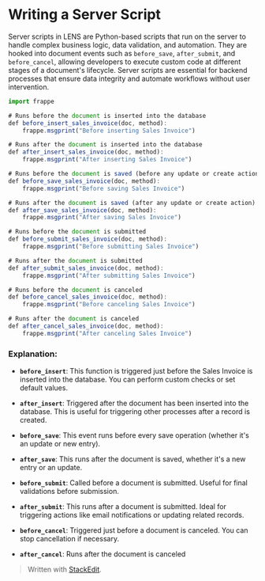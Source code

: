 # Writing a Server Script

 Server scripts in LENS are Python-based scripts that run on the server to handle complex business logic, data validation, and automation. They are hooked into document events such as `before_save`, `after_submit`, and `before_cancel`, allowing developers to execute custom code at different stages of a document's lifecycle. Server scripts are essential for backend processes that ensure data integrity and automate workflows without user intervention.

``` javascript
import frappe

# Runs before the document is inserted into the database
def before_insert_sales_invoice(doc, method):
    frappe.msgprint("Before inserting Sales Invoice")

# Runs after the document is inserted into the database
def after_insert_sales_invoice(doc, method):
    frappe.msgprint("After inserting Sales Invoice")

# Runs before the document is saved (before any update or create action)
def before_save_sales_invoice(doc, method):
    frappe.msgprint("Before saving Sales Invoice")

# Runs after the document is saved (after any update or create action)
def after_save_sales_invoice(doc, method):
    frappe.msgprint("After saving Sales Invoice")

# Runs before the document is submitted
def before_submit_sales_invoice(doc, method):
    frappe.msgprint("Before submitting Sales Invoice")

# Runs after the document is submitted
def after_submit_sales_invoice(doc, method):
    frappe.msgprint("After submitting Sales Invoice")

# Runs before the document is canceled
def before_cancel_sales_invoice(doc, method):
    frappe.msgprint("Before canceling Sales Invoice")

# Runs after the document is canceled
def after_cancel_sales_invoice(doc, method):
    frappe.msgprint("After canceling Sales Invoice")
```
### **Explanation:**

-   **`before_insert`**: This function is triggered just before the Sales Invoice is inserted into the database. You can perform custom checks or set default values.
    
-   **`after_insert`**: Triggered after the document has been inserted into the database. This is useful for triggering other processes after a record is created.
    
-   **`before_save`**: This event runs before every save operation (whether it's an update or new entry).
    
-   **`after_save`**: This runs after the document is saved, whether it's a new entry or an update.
    
-   **`before_submit`**: Called before a document is submitted. Useful for final validations before submission.
    
-   **`after_submit`**: This runs after a document is submitted. Ideal for triggering actions like email notifications or updating related records.
    
-   **`before_cancel`**: Triggered just before a document is canceled. You can stop cancellation if necessary.
    
-   **`after_cancel`**: Runs after the document is canceled


> Written with [StackEdit](https://stackedit.io/).
<!--stackedit_data:
eyJoaXN0b3J5IjpbLTg1MTMxMzcwNiw5OTQ2Nzg5NTIsLTE0Mj
YxNDQyMjRdfQ==
-->
